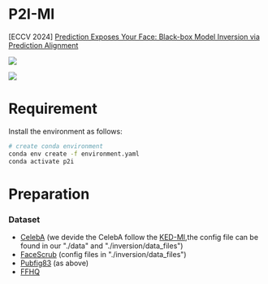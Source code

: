 # P2I-MI
[ECCV 2024] [Prediction Exposes Your Face: Black-box Model Inversion via Prediction Alignment](https://arxiv.org/abs/2407.08127)

![](https://img.shields.io/badge/arXiv-2407.08127-AE2525)

![](https://github.com/lyufan/P2I-MI/blob/main/assets/figure2.png)

# Requirement

Install the environment as follows:

```bash
# create conda environment
conda env create -f environment.yaml
conda activate p2i
```

# Preparation

### Dataset

- [CelebA](https://mmlab.ie.cuhk.edu.hk/projects/CelebA.html) (we devide the CelebA follow the [KED-MI](https://github.com/SCccc21/Knowledge-Enriched-DMI/issues/1),the config file can be found in our "./data" and "./inversion/data_files")
- [FaceScrub](http://vintage.winklerbros.net/facescrub.html) (config files in "./inversion/data_files")
- [Pubfig83](https://vision.seas.harvard.edu/pubfig83/) (as above)
- [FFHQ](https://drive.google.com/drive/folders/1tZUcXDBeOibC6jcMCtgRRz67pzrAHeHL)
